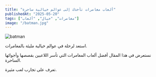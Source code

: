 ```yaml
---
title: "ألعاب مغامرات تأخذك إلى عوالم خيالية ساحرة"
publishedAt: "2025-05-20"
tags: ["مغامرات", "خيال", "ألعاب"]
image: "/batman.jpg"
---
```

![batman](/allimit.jpg)

استعد لرحلة في عوالم خيالية مليئة بالمغامرات.

نستعرض في هذا المقال أفضل ألعاب المغامرات التي تأسر اللاعبين بقصصها وأجوائها الساحرة.

تعرف على تجارب لعب مثيرة.


